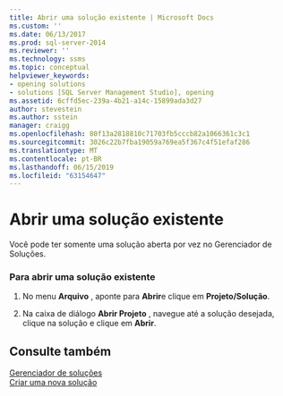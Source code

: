 ```yaml
---
title: Abrir uma solução existente | Microsoft Docs
ms.custom: ''
ms.date: 06/13/2017
ms.prod: sql-server-2014
ms.reviewer: ''
ms.technology: ssms
ms.topic: conceptual
helpviewer_keywords:
- opening solutions
- solutions [SQL Server Management Studio], opening
ms.assetid: 6cffd5ec-239a-4b21-a14c-15899ada3d27
author: stevestein
ms.author: sstein
manager: craigg
ms.openlocfilehash: 80f13a2818810c71703fb5cccb82a1066361c3c1
ms.sourcegitcommit: 3026c22b7fba19059a769ea5f367c4f51efaf286
ms.translationtype: MT
ms.contentlocale: pt-BR
ms.lasthandoff: 06/15/2019
ms.locfileid: "63154647"
---
```

# <a name="open-an-existing-solution"></a>Abrir uma solução existente
  Você pode ter somente uma solução aberta por vez no Gerenciador de Soluções.  
  
### <a name="to-open-an-existing-solution"></a>Para abrir uma solução existente  
  
1.  No menu **Arquivo** , aponte para **Abrir**e clique em **Projeto/Solução**.  
  
2.  Na caixa de diálogo **Abrir Projeto** , navegue até a solução desejada, clique na solução e clique em **Abrir**.  
  
## <a name="see-also"></a>Consulte também  
 [Gerenciador de soluções](solution-explorer.md)   
 [Criar uma nova solução](create-a-new-solution.md)  
  
  
